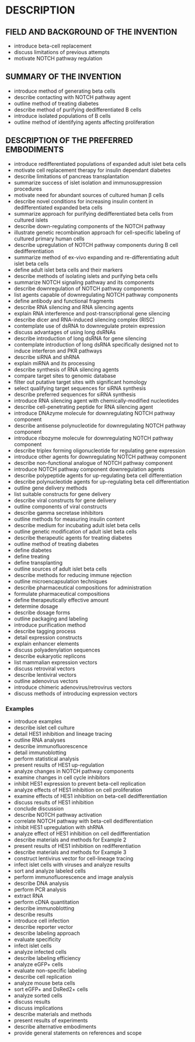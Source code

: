# DESCRIPTION

## FIELD AND BACKGROUND OF THE INVENTION

- introduce beta-cell replacement
- discuss limitations of previous attempts
- motivate NOTCH pathway regulation

## SUMMARY OF THE INVENTION

- introduce method of generating beta cells
- describe contacting with NOTCH pathway agent
- outline method of treating diabetes
- describe method of purifying dedifferentiated B cells
- introduce isolated populations of B cells
- outline method of identifying agents affecting proliferation

## DESCRIPTION OF THE PREFERRED EMBODIMENTS

- introduce redifferentiated populations of expanded adult islet beta cells
- motivate cell replacement therapy for insulin dependant diabetes
- describe limitations of pancreas transplantation
- summarize success of islet isolation and immunosuppression procedures
- motivate need for abundant sources of cultured human β cells
- describe novel conditions for increasing insulin content in dedifferentiated expanded beta cells
- summarize approach for purifying dedifferentiated beta cells from cultured islets
- describe down-regulating components of the NOTCH pathway
- illustrate genetic recombination approach for cell-specific labeling of cultured primary human cells
- describe upregulation of NOTCH pathway components during B cell dedifferentiation
- summarize method of ex-vivo expanding and re-differentiating adult islet beta cells
- define adult islet beta cells and their markers
- describe methods of isolating islets and purifying beta cells
- summarize NOTCH signaling pathway and its components
- describe downregulation of NOTCH pathway components
- list agents capable of downregulating NOTCH pathway components
- define antibody and functional fragments
- describe RNA silencing and RNA silencing agents
- explain RNA interference and post-transcriptional gene silencing
- describe dicer and RNA-induced silencing complex (RISC)
- contemplate use of dsRNA to downregulate protein expression
- discuss advantages of using long dsRNAs
- describe introduction of long dsRNA for gene silencing
- contemplate introduction of long dsRNA specifically designed not to induce interferon and PKR pathways
- describe siRNA and shRNA
- explain miRNA and its processing
- describe synthesis of RNA silencing agents
- compare target sites to genomic database
- filter out putative target sites with significant homology
- select qualifying target sequences for siRNA synthesis
- describe preferred sequences for siRNA synthesis
- introduce RNA silencing agent with chemically-modified nucleotides
- describe cell-penetrating peptide for RNA silencing agent
- introduce DNAzyme molecule for downregulating NOTCH pathway component
- describe antisense polynucleotide for downregulating NOTCH pathway component
- introduce ribozyme molecule for downregulating NOTCH pathway component
- describe triplex forming oligonucleotide for regulating gene expression
- introduce other agents for downregulating NOTCH pathway component
- describe non-functional analogue of NOTCH pathway component
- introduce NOTCH pathway component downregulation agents
- describe polypeptide agents for up-regulating beta cell differentiation
- describe polynucleotide agents for up-regulating beta cell differentiation
- outline gene delivery methods
- list suitable constructs for gene delivery
- describe viral constructs for gene delivery
- outline components of viral constructs
- describe gamma secretase inhibitors
- outline methods for measuring insulin content
- describe medium for incubating adult islet beta cells
- outline genetic modification of adult islet beta cells
- describe therapeutic agents for treating diabetes
- outline method of treating diabetes
- define diabetes
- define treating
- define transplanting
- outline sources of adult islet beta cells
- describe methods for reducing immune rejection
- outline microencapsulation techniques
- describe pharmaceutical compositions for administration
- formulate pharmaceutical compositions
- define therapeutically effective amount
- determine dosage
- describe dosage forms
- outline packaging and labeling
- introduce purification method
- describe tagging process
- detail expression constructs
- explain enhancer elements
- discuss polyadenylation sequences
- describe eukaryotic replicons
- list mammalian expression vectors
- discuss retroviral vectors
- describe lentiviral vectors
- outline adenovirus vectors
- introduce chimeric adenovirus/retrovirus vectors
- discuss methods of introducing expression vectors

### Examples

- introduce examples
- describe islet cell culture
- detail HES1 inhibition and lineage tracing
- outline RNA analyses
- describe immunofluorescence
- detail immunoblotting
- perform statistical analysis
- present results of HES1 up-regulation
- analyze changes in NOTCH pathway components
- examine changes in cell cycle inhibitors
- inhibit HES1 expression to prevent beta-cell replication
- analyze effects of HES1 inhibition on cell proliferation
- examine effects of HES1 inhibition on beta-cell dedifferentiation
- discuss results of HES1 inhibition
- conclude discussion
- describe NOTCH pathway activation
- correlate NOTCH pathway with beta-cell dedifferentiation
- inhibit HES1 upregulation with shRNA
- analyze effect of HES1 inhibition on cell dedifferentiation
- describe materials and methods for Example 2
- present results of HES1 inhibition on redifferentiation
- describe materials and methods for Example 3
- construct lentivirus vector for cell-lineage tracing
- infect islet cells with viruses and analyze results
- sort and analyze labeled cells
- perform immunofluorescence and image analysis
- describe DNA analysis
- perform PCR analysis
- extract RNA
- perform cDNA quantitation
- describe immunoblotting
- describe results
- introduce cell infection
- describe reporter vector
- describe labeling approach
- evaluate specificity
- infect islet cells
- analyze infected cells
- describe labeling efficiency
- analyze eGFP+ cells
- evaluate non-specific labeling
- describe cell replication
- analyze mouse beta cells
- sort eGFP+ and DsRed2+ cells
- analyze sorted cells
- discuss results
- discuss implications
- describe materials and methods
- present results of experiments
- describe alternative embodiments
- provide general statements on references and scope

